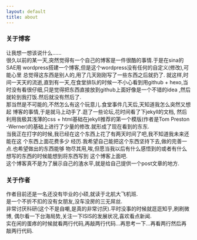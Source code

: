```yaml
---
layout: default
title: about
---
```

### 关于博客

让我想一想该说什么......<br/>
很久以前的某一天,突然觉得有一个自己的博客是一件很酷的事情.于是在sina的SAE用
wordpress搭建一个博客,但是这个wordpress没有任何的自定义(修改),可能心里
总觉得这东西是别人的,用了几天刚刚写了一些东西之后就扔了.
就这样,时间一天天的流逝,直到有一天,在食堂排队的时候一不小心看到用github +
hexo,当时没有看很仔细,只是觉得把东西直接放到github上面好像是一个不错的idea
,然后就轮到我打饭.然后就没有然后了.<br/>
那当然是不可能的,不然怎么有这个玩意儿.食堂事件几天后,天知道我怎么突然又想起
博客的事情,于是就马上动手了.逛了一些论坛,花时间看了下jekyll的文档,
然后利用我极其浅薄的css + html基础在jekyll推荐的第一个模版(作者是Tom Preston
-Werner)的基础上进行了少量的修改.就形成了现在看到的东东.<br/>
当我正在打字的时候,我已经在这个东西上花了有两天时间了吧,我不知道我未来还能在这
个东西上面花费多少
经历.我希望自己能把这个东西坚持下去,做的完善一点.也希望做出的东西能够
物尽其用,唉,但愿当我以后有什么感悟到的或者有什么想写的东西的时候能想到将东西写到
这个博客上面吧.<br/>
这个博客真不是为了展示自己的渣水平,就是给自己提供一个post文章的地方.

### 关于作者

作者目前还是一名还没有毕业的小硕,就读于北航大飞机班.<br/>
是一个不折不扣的没有女朋友,没车没房的三无屌丝.<br/>
非常讨厌科研(这个不是自嘲,是真的非常讨厌).平时没事的时候就逛逛知乎,刷刷微博,
偶尔看一下台海局势,关注一下ISIS的发展状况,喜欢看点新闻.<br/>
实在闲的蛋疼的时候就看两行代码,再敲两行代码...再思考一下...再看两行然后再敲两行代码.
